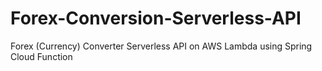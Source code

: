 # Forex-Conversion-Serverless-API
Forex (Currency) Converter Serverless API on AWS Lambda using Spring Cloud Function
